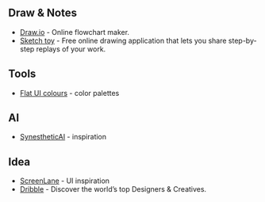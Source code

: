 ## Draw & Notes
- [Draw.io](https://www.draw.io/) - Online flowchart maker.
- [Sketch toy](http://sketchtoy.com/) - Free online drawing application that lets you share step-by-step replays of your work.

## Tools
- [Flat UI colours](https://flatuicolors.com/) - color palettes

## AI
- [SynestheticAI](https://synesthetic.ai/) - inspiration

## Idea
- [ScreenLane](https://screenlane.com/screens/all/views/splash-screen/) - UI inspiration
- [Dribble](https://dribbble.com/shots) - Discover the world’s top Designers & Creatives.
